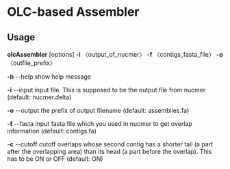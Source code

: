 # OLC-based Assembler

## Usage
**olcAssembler** [options] **-i** 〈output_of_nucmer〉 **-f** 〈contigs_fasta_file〉 **-o** 〈outfile_prefix〉

  **-h**    --help     show help message
  
  **-i**    --input    input file. This is supposed to be the output file from nucmer (default: nucmer.delta)
  
  **-o**    --output   the prefix of output filename (default: assemblies.fa)
  
  **-f**    --fasta    input fasta file which you used in nucmer to get overlap information (default: contigs.fa)
  
  **-c**    --cutoff   cutoff overlaps whose second contig has a shorter tail (a part after the overlapping area) than its head (a part before the overlap). This has to be ON or OFF (default: ON)


